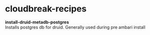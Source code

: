 # cloudbreak-recipes

<b>install-druid-metadb-postgres</b><br>
Installs postgres db for druid.  Generally used during pre ambari install
